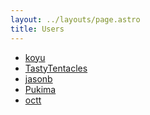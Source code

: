 ```yaml
---
layout: ../layouts/page.astro
title: Users
---
```


<ul>
<li><a href="https://web.koyu.space" target="_blank">koyu</a></li>
<li><a href="https://tastytentacles.koyu.space" target="_blank">TastyTentacles</a></li>
<li><a href="https://jasonb.de" target="_blank">jasonb</a></li>
<li><a href="https://pukima.site" target="_blank">Pukima</a></li>
<li><a href="https://sitoctt.octt.eu.org/" target="_blank">octt</a></li>
</ul>
